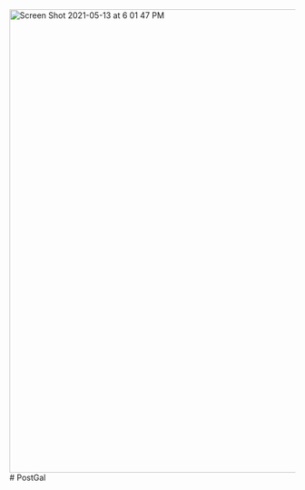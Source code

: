 <img width="817" alt="Screen Shot 2021-05-13 at 6 01 47 PM" src="https://user-images.githubusercontent.com/71411431/118377712-c7102780-b583-11eb-8549-480922432033.png">
# PostGal

